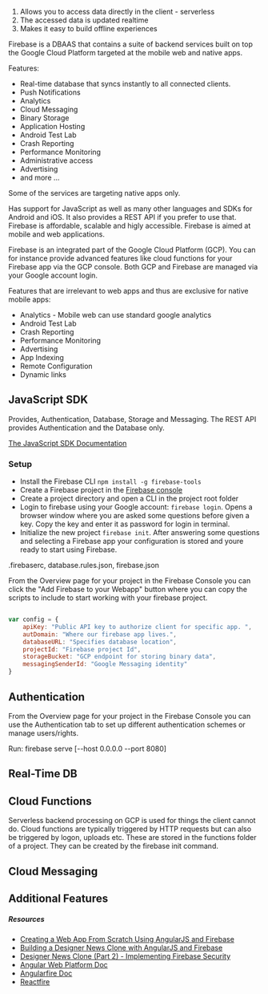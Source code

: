 1. Allows you to access data directly in the client - serverless
2. The accessed data is updated realtime
3. Makes it easy to build offline experiences


Firebase is a DBAAS that contains a suite of backend services built on top the Google Cloud Platform targeted at the mobile web and native apps.

Features:

* Real-time database that syncs instantly to all connected clients.
* Push Notifications
* Analytics
* Cloud Messaging
* Binary Storage
* Application Hosting
* Android Test Lab
* Crash Reporting
* Performance Monitoring
* Administrative access
* Advertising
* and more ...

Some of the services are targeting native apps only.

Has support for JavaScript as well as many other languages and SDKs for Android and iOS. It also provides a REST API if you prefer to use that. Firebase is affordable, scalable and higly accessible. Firebase is aimed at mobile and web applications.

Firebase is an integrated part of the Google Cloud Platform (GCP). You can for instance provide advanced features like cloud functions for your Firebase app via the GCP console. Both GCP and Firebase are managed via your Google account login.

Features that are irrelevant to web apps and thus are exclusive for native mobile apps:

* Analytics - Mobile  web can use standard google analytics
* Android Test Lab
* Crash Reporting
* Performance Monitoring
* Advertising
* App Indexing
* Remote Configuration
* Dynamic links


## JavaScript SDK

Provides, Authentication, Database, Storage and Messaging. The REST API provides Authentication and the Database only.

[The JavaScript SDK Documentation](https://firebase.google.com/docs/reference/js/)

### Setup

* Install the Firebase CLI `npm install -g firebase-tools`
* Create a Firebase project in the [Firebase console](https://console.firebase.google.com)
* Create a project directory and open a CLI in the project root folder
* Login to firebase using your Google account: `firebase login`. Opens a browser window where you are asked some questions before given a key. Copy the key and enter it as password for login in terminal.
* Initialize the new project `firebase init`. After answering some questions and selecting a Firebase app your configuration is stored and youre ready to start using Firebase.

.firebaserc, database.rules.json, firebase.json

From the Overview page for your project in the Firebase Console you can click the "Add Firebase to your Webapp" button where you can copy the scripts to include to start working with your firebase project.

```js

var config = {
    apiKey: "Public API key to authorize client for specific app. ",
    autDomain: "Where our firebase app lives.",
    databaseURL: "Specifies database location",
    projectId: "Firebase project Id",
    storageBucket: "GCP endpoint for storing binary data",
    messagingSenderId: "Google Messaging identity"
}
```

## Authentication

From the Overview page for your project in the Firebase Console you can use the Authentication tab to set up different authentication schemes or manage users/rights.


Run: firebase serve [--host 0.0.0.0 --port 8080]


## Real-Time DB

## Cloud Functions

Serverless backend processing on GCP is used for things the client cannot do. Cloud functions are typically triggered by HTTP requests but can also be triggered by logon, uploads etc. These are stored in the functions folder of a project. They can be created by the firebase init command.


## Cloud Messaging

## Additional Features


##### Resources

* [Creating a Web App From Scratch Using AngularJS and Firebase](http://code.tutsplus.com/tutorials/creating-a-web-app-from-scratch-using-angularjs-and-firebase--cms-22391)
* [Building a Designer News Clone with AngularJS and Firebase](http://bitsofco.de/building-a-designer-news-clone/)
* [Designer News Clone (Part 2) - Implementing Firebase Security](http://bitsofco.de/designer-news-clone-part-2-implementing-firebase-security/)
* [Angular Web Platform Doc](https://www.firebase.com/docs/web/)
* [Angularfire Doc](https://www.firebase.com/docs/web/libraries/angular/api.html)
* [Reactfire](https://github.com/firebase/reactfire)
